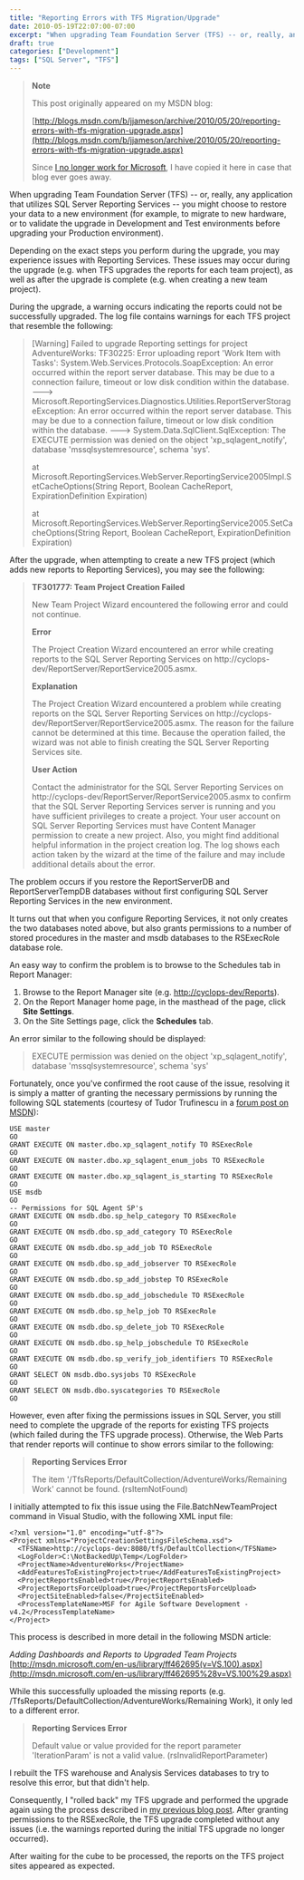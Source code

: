 ```yaml
---
title: "Reporting Errors with TFS Migration/Upgrade"
date: 2010-05-19T22:07:00-07:00
excerpt: "When upgrading Team Foundation Server (TFS) -- or, really, any application that utilizes SQL Server Reporting Services -- you might choose to restore your data to a new environment (for example, to migrate to new hardware, or to validate the upgrade in..."
draft: true
categories: ["Development"]
tags: ["SQL Server", "TFS"]
---
```


> **Note**
>
> This post originally appeared on my MSDN blog:
>
> [http://blogs.msdn.com/b/jjameson/archive/2010/05/20/reporting-errors-with-tfs-migration-upgrade.aspx](http://blogs.msdn.com/b/jjameson/archive/2010/05/20/reporting-errors-with-tfs-migration-upgrade.aspx)
>
> Since
> [I no longer work for Microsoft](/blog/jjameson/2011/09/02/last-day-with-microsoft), I have copied it here in case that
> blog ever goes away.

When upgrading Team Foundation Server (TFS) -- or, really, any application
that utilizes SQL Server Reporting Services -- you might choose to restore your
data to a new environment (for example, to migrate to new hardware, or to validate
the upgrade in Development and Test environments before upgrading your Production
environment).

Depending on the exact steps you perform during the upgrade, you may experience
issues with Reporting Services. These issues may occur during the upgrade (e.g.
when TFS upgrades the reports for each team project), as well as after the upgrade
is complete (e.g. when creating a new team project).

During the upgrade, a warning occurs indicating the reports could not be
successfully upgraded. The log file contains warnings for each TFS project that
resemble the following:

> [Warning] Failed to upgrade Reporting settings for project AdventureWorks:
> TF30225: Error uploading report 'Work Item with Tasks': System.Web.Services.Protocols.SoapException:
> An error occurred within the report server database. This may be due to
> a connection failure, timeout or low disk condition within the database.
> ---&gt; Microsoft.ReportingServices.Diagnostics.Utilities.ReportServerStorageException:
> An error occurred within the report server database. This may be due to
> a connection failure, timeout or low disk condition within the database.
> ---&gt; System.Data.SqlClient.SqlException: The EXECUTE permission was denied
> on the object 'xp\_sqlagent\_notify', database 'mssqlsystemresource', schema
> 'sys'.
>
> at Microsoft.ReportingServices.WebServer.ReportingService2005Impl.SetCacheOptions(String
> Report, Boolean CacheReport, ExpirationDefinition Expiration)
>
> at Microsoft.ReportingServices.WebServer.ReportingService2005.SetCacheOptions(String
> Report, Boolean CacheReport, ExpirationDefinition Expiration)

After the upgrade, when attempting to create a new TFS project (which adds
new reports to Reporting Services), you may see the following:

> **TF301777: Team Project Creation Failed**
>
> New Team Project Wizard encountered the following error and could not
> continue.
>
> **Error**
>
> The Project Creation Wizard encountered an error
> while creating reports to the SQL Server Reporting Services on http://cyclops-dev/ReportServer/ReportService2005.asmx.
>
> **Explanation**
>
> The Project Creation Wizard encountered a problem while creating reports
> on the SQL Server Reporting Services on http://cyclops-dev/ReportServer/ReportService2005.asmx.
> The reason for the failure cannot be determined at this time. Because the
> operation failed, the wizard was not able to finish creating the SQL Server
> Reporting Services site.
>
> **User Action**
>
> Contact the administrator for the SQL Server Reporting Services on http://cyclops-dev/ReportServer/ReportService2005.asmx
> to confirm that the SQL Server Reporting Services server is running and
> you have sufficient privileges to create a project. Your user account on
> SQL Server Reporting Services must have Content Manager permission to create
> a new project. Also, you might find additional helpful information in the
> project creation log. The log shows each action taken by the wizard at the
> time of the failure and may include additional details about the error.

The problem occurs if you restore the ReportServerDB and ReportServerTempDB
databases without first configuring SQL Server Reporting Services in the new
environment.

It turns out that when you configure Reporting Services, it not only creates
the two databases noted above, but also grants permissions to a number of stored
procedures in the master and msdb databases to the RSExecRole database role.

An easy way to confirm the problem is to browse to the Schedules tab in Report
Manager:

1. Browse to the Report Manager site (e.g.
   [http://cyclops-dev/Reports](http://cyclops-dev/Reports)).
2. On the Report Manager home page, in the masthead of the page, click
   **Site Settings**.
3. On the Site Settings page, click the **Schedules** tab.

An error similar to the following should be displayed:

> EXECUTE permission was denied on the object 'xp\_sqlagent\_notify', database
> 'mssqlsystemresource', schema 'sys'

Fortunately, once you've confirmed the root cause of the issue, resolving
it is simply a matter of granting the necessary permissions by running the following
SQL statements (courtesy of Tudor Trufinescu in a
[forum post on MSDN](http://social.msdn.microsoft.com/forums/en-US/sqlreportingservices/thread/444c3bab-985b-40a0-8362-2742df1a6577/)):

```
USE master
GO
GRANT EXECUTE ON master.dbo.xp_sqlagent_notify TO RSExecRole
GO
GRANT EXECUTE ON master.dbo.xp_sqlagent_enum_jobs TO RSExecRole
GO
GRANT EXECUTE ON master.dbo.xp_sqlagent_is_starting TO RSExecRole
GO
USE msdb
GO
-- Permissions for SQL Agent SP's
GRANT EXECUTE ON msdb.dbo.sp_help_category TO RSExecRole
GO
GRANT EXECUTE ON msdb.dbo.sp_add_category TO RSExecRole
GO
GRANT EXECUTE ON msdb.dbo.sp_add_job TO RSExecRole
GO
GRANT EXECUTE ON msdb.dbo.sp_add_jobserver TO RSExecRole
GO
GRANT EXECUTE ON msdb.dbo.sp_add_jobstep TO RSExecRole
GO
GRANT EXECUTE ON msdb.dbo.sp_add_jobschedule TO RSExecRole
GO
GRANT EXECUTE ON msdb.dbo.sp_help_job TO RSExecRole
GO
GRANT EXECUTE ON msdb.dbo.sp_delete_job TO RSExecRole
GO
GRANT EXECUTE ON msdb.dbo.sp_help_jobschedule TO RSExecRole
GO
GRANT EXECUTE ON msdb.dbo.sp_verify_job_identifiers TO RSExecRole
GO
GRANT SELECT ON msdb.dbo.sysjobs TO RSExecRole
GO
GRANT SELECT ON msdb.dbo.syscategories TO RSExecRole
GO
```

However, even after fixing the permissions issues in SQL Server, you still
need to complete the upgrade of the reports for existing TFS projects (which
failed during the TFS upgrade process). Otherwise, the Web Parts that render
reports will continue to show errors similar to the following:

> **Reporting Services Error**
>
> The item '/TfsReports/DefaultCollection/AdventureWorks/Remaining
> Work' cannot be found. (rsItemNotFound)

I initially attempted to fix this issue using the File.BatchNewTeamProject
command in Visual Studio, with the following XML input file:

```
<?xml version="1.0" encoding="utf-8"?>
<Project xmlns="ProjectCreationSettingsFileSchema.xsd">
  <TFSName>http://cyclops-dev:8080/tfs/DefaultCollection</TFSName>
  <LogFolder>C:\NotBackedUp\Temp</LogFolder>
  <ProjectName>AdventureWorks</ProjectName>
  <AddFeaturesToExistingProject>true</AddFeaturesToExistingProject>
  <ProjectReportsEnabled>true</ProjectReportsEnabled>
  <ProjectReportsForceUpload>true</ProjectReportsForceUpload>
  <ProjectSiteEnabled>false</ProjectSiteEnabled>
  <ProcessTemplateName>MSF for Agile Software Development - v4.2</ProcessTemplateName>
</Project>
```

This process is described in more detail in the following MSDN article:

<cite>Adding Dashboards and Reports to Upgraded Team Projects</cite>
[http://msdn.microsoft.com/en-us/library/ff462695(v=VS.100).aspx](http://msdn.microsoft.com/en-us/library/ff462695%28v=VS.100%29.aspx)

While this successfully uploaded the missing reports (e.g. /TfsReports/DefaultCollection/AdventureWorks/Remaining
Work), it only led to a different error.

> **Reporting Services Error**
>
> Default value or value provided for the report parameter
> 'IterationParam' is not a valid value. (rsInvalidReportParameter)

I rebuilt the TFS warehouse and Analysis Services databases to try to resolve
this error, but that didn't help.

Consequently, I "rolled back" my TFS upgrade and performed the upgrade again
using the process described in
[my previous blog post](/blog/jjameson/2010/05/20/performing-a-do-over-with-tfs-2010-upgrade). After granting permissions to the RSExecRole, the
TFS upgrade completed without any issues (i.e. the warnings reported during
the initial TFS upgrade no longer occurred).

After waiting for the cube to be processed, the reports on the TFS project
sites appeared as expected.

